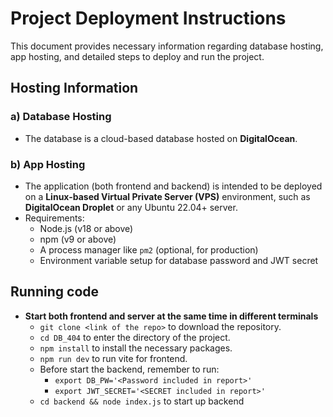 # Project Deployment Instructions

This document provides necessary information regarding database hosting, app hosting, and detailed steps to deploy and run the project.



## Hosting Information

### a) Database Hosting

- The database is a cloud-based database hosted on **DigitalOcean**.

### b) App Hosting

- The application (both frontend and backend) is intended to be deployed on a **Linux-based Virtual Private Server (VPS)** environment, such as **DigitalOcean Droplet** or any Ubuntu 22.04+ server.
- Requirements:
    - Node.js (v18 or above)
    - npm (v9 or above)
    - A process manager like `pm2` (optional, for production)
    - Environment variable setup for database password and JWT secret

## Running code

- **Start both frontend and server at the same time in different terminals**
    - ```git clone <link of the repo>``` to download the repository.
    - ```cd DB_404``` to enter the directory of the project.
    - ```npm install``` to install the necessary packages.
    - ```npm run dev``` to run vite for frontend.
    - Before start the backend, remember to run:
        - ```export DB_PW='<Password included in report>'```
        - ```export JWT_SECRET='<SECRET included in report>'```
    - ```cd backend && node index.js``` to start up backend